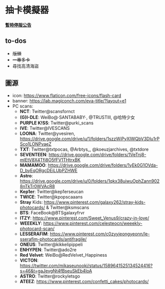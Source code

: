# 抽卡模擬器
**[暫時停服公告](https://hackmd.io/@gBTyCODBRneIN12giDxbfQ/HJESj-48i)**

## to-dos
- ~~版頭~~
- ~~一專多卡~~
- 尋找高清海盜

## 圖源
- icon: https://www.flaticon.com/free-icons/flash-card
- banner: https://lab.magiconch.com/eva-title/?layout=e1
- PC scans:
	- **NCT**: Twitter@scansfornct
	- **(G)I-DLE**: WeiBo@·SANTABABY·, @TRUSTIII, @哈特少女
	- **PURPLE K!SS**: Twitter@purki_scans
	- **IVE**: Twitter@IVESCANS
    - **LOONA**: Twitter@yvesiren, https://drive.google.com/drive/u/1/folders/1szzWiPyXIWQbV3Dlu1rPSco1LONPvaeZ
    - **TXT**: Twitter@txtpocas, @Arbtys_, @koeuzjarchives, @txtdore
    - **SEVENTEEN**: https://drive.google.com/drive/folders/1VeTnj8-mlEtV8X4Tfi8O5fFV1THtrxBK
    - **MAMAMOO**: https://drive.google.com/drive/folders/1yEk0G1OVda-D_byEqORgcDEiLUbPZHWE
    - **Astro**: https://drive.google.com/drive/u/0/folders/1qkx38uiwuOphZann9028nTkTr0WVAcR8
    - **Kep1er**: Twitter@kep1erseucan
    - **TWICE**: Twitter@kpopscaaans
    - **Stray** Kids: https://www.pinterest.com/galaxy262/stray-kids-photocards/ & Twitter@ksmscans
    - **BTS**: FaceBook@BTSgalaxyfrvr
    - **ITZY**: https://www.pinterest.com/Sweet_Venus9/crazy-in-love/
    - **WEEEKLY**: https://www.pinterest.com/celesteocn/weeekly-photocard-scan/
    - **LESSERAFIM**: https://www.pinterest.com/c0zyyjeongyeonn/le-sserafim-photocards/antifragile/
    - **ONEUS**: Twitter@kikkelipippeli
    - **ENHYPEN**: Twitter@ado2re
    - **Red Velvet**: WeiBo@RedVelvet_Happiness
    - **VICTON**: https://twitter.com/mikaseunooki/status/1589641525134524416?s=46&t=gaJevgNt4fBseuSkEb4loA
    - **ASTRO**: Twitter@rockyletsgo
    - **ATEEZ**: https://www.pinterest.com/confetti_cakes/photocards/

